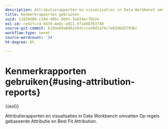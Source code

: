 ```yaml
---
description: Attributierapporten en visualisaties in Data Workbench omvatten Op regels gebaseerde Attributie en Best Fit Attribution.
title: Kenmerkrapporten gebruiken
uuid: 1182b686-c18d-40bc-bb01-3a924ec7bb7e
exl-id: ced2fcc4-d439-4ebc-a921-5f1dd8763748
source-git-commit: b1dda69a606a16dccca30d2a74c7e63dbd27936c
workflow-type: tm+mt
source-wordcount: '34'
ht-degree: 0%

---
```


# Kenmerkrapporten gebruiken{#using-attribution-reports}

{{eol}}

Attributierapporten en visualisaties in Data Workbench omvatten Op regels gebaseerde Attributie en Best Fit Attribution.
